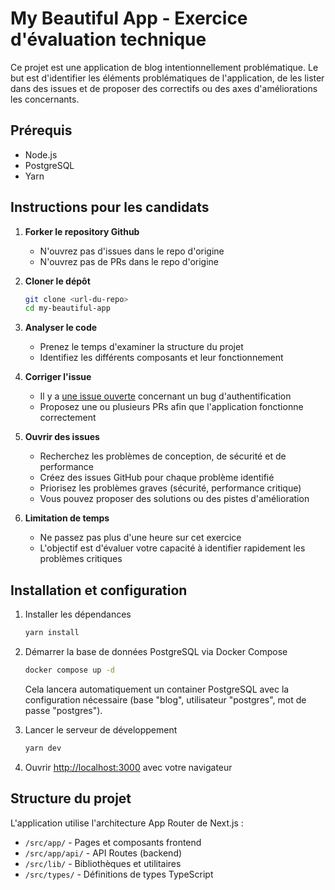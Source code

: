 # My Beautiful App - Exercice d'évaluation technique

Ce projet est une application de blog intentionnellement problématique.
Le but est d'identifier les éléments problématiques de l'application, de les lister dans des issues et de proposer des correctifs ou des axes d'améliorations les concernants.

## Prérequis

- Node.js
- PostgreSQL
- Yarn

## Instructions pour les candidats

1. **Forker le repository Github**
   - N'ouvrez pas d'issues dans le repo d'origine
   - N'ouvrez pas de PRs dans le repo d'origine

2. **Cloner le dépôt**
   ```bash
   git clone <url-du-repo>
   cd my-beautiful-app
   ```

3. **Analyser le code**
   - Prenez le temps d'examiner la structure du projet
   - Identifiez les différents composants et leur fonctionnement

4. **Corriger l'issue**
   - Il y a [une issue ouverte](https://github.com/gary-van-woerkens/my-beautiful-blog/issues/1) concernant un bug d'authentification
   - Proposez une ou plusieurs PRs afin que l'application fonctionne correctement

5. **Ouvrir des issues**
   - Recherchez les problèmes de conception, de sécurité et de performance
   - Créez des issues GitHub pour chaque problème identifié
   - Priorisez les problèmes graves (sécurité, performance critique)
   - Vous pouvez proposer des solutions ou des pistes d'amélioration

6. **Limitation de temps**
   - Ne passez pas plus d'une heure sur cet exercice
   - L'objectif est d'évaluer votre capacité à identifier rapidement les problèmes critiques

## Installation et configuration

1. Installer les dépendances
   ```bash
   yarn install
   ```

2. Démarrer la base de données PostgreSQL via Docker Compose
   ```bash
   docker compose up -d
   ```
   Cela lancera automatiquement un container PostgreSQL avec la configuration nécessaire (base "blog", utilisateur "postgres", mot de passe "postgres").

3. Lancer le serveur de développement
   ```bash
   yarn dev
   ```

4. Ouvrir [http://localhost:3000](http://localhost:3000) avec votre navigateur

## Structure du projet

L'application utilise l'architecture App Router de Next.js :

- `/src/app/` - Pages et composants frontend
- `/src/app/api/` - API Routes (backend)
- `/src/lib/` - Bibliothèques et utilitaires
- `/src/types/` - Définitions de types TypeScript

